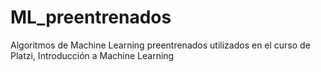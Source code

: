 # ML_preentrenados
Algoritmos de Machine Learning preentrenados utilizados en el curso de Platzi, Introducción a Machine Learning
